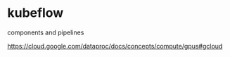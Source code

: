 # kubeflow
components and pipelines


https://cloud.google.com/dataproc/docs/concepts/compute/gpus#gcloud
